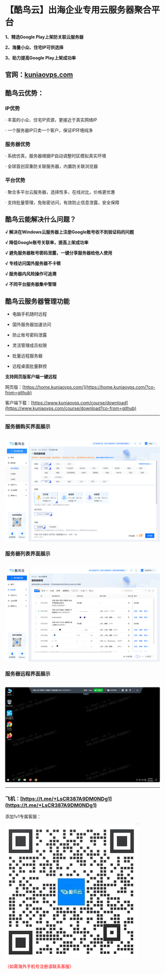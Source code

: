 # **【酷鸟云】出海企业专用云服务器聚合平台**
  
**1、精选Google Play上架防关联云服务器**
  
**2、海量小众、住宅IP可供选择**
  
**3、助力提高Google Play上架成功率**


## **官网：**[kuniaovps.com](https://www.kuniaovps.com/?co-from=github)


## **酷鸟云优势：**

### **IP优势**

· 丰富的小众、住宅IP资源，更接近于真实网络IP

· 一个服务器IP只卖一个客户，保证IP环境纯净

### **服务器优势**

· 系统仿真，服务器根据IP自动调整时区模拟真实环境

· 全球首创双重防关联服务器，内置防关联浏览器

### **平台优势**

· 聚合多平台云服务器，选择性多，在线对比，价格更优惠

· 支持批量管理，免账密访问，有效防止信息泄露，安全保障


## **酷鸟云能解决什么问题？**

**√ 解决在Windows云服务器上注册Google账号收不到验证码的问题**

**√ 降低Google账号关联率，提高上架成功率**

**√ 避免服务器账号密码泄露，一键分享服务器给他人使用**

**√ 专线访问国外服务器不卡顿**

**√ 服务器内风险操作可追溯**

**√ 不同平台服务器集中管理**


## **酷鸟云服务器管理功能**

* 电脑手机随时远程
    
* 国外服务器加速访问
    
* 防止账号密码泄露
    
* 灵活管理成员权限
    
* 批量远程服务器
    
* 远程桌面批量群控
    
**支持网页版客户端一键远程**

网页版：[https://home.kuniaovps.com/](https://home.kuniaovps.com/?co-from=github)

客户端下载：[https://www.kuniaovps.com/course/download](https://www.kuniaovps.com/course/download?co-from=github)

---

### 服务器购买界面展示

 ![image](images/vps-buy.png)

### 服务器列表界面展示

 ![image](images/vps-list.png)

### 服务器远程界面展示

 ![image](images/vps-remote.png)

---

### 飞机：[https://t.me/+LsCR387A9DM0NDg1](https://t.me/+LsCR387A9DM0NDg1)

添加1v1专属客服：

![image](images/QRcode.png)

<font color='red'>（如需海外手机号注册请联系客服）</font>
